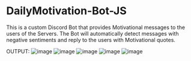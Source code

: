 # DailyMotivation-Bot-JS

This is a custom Discord Bot that provides Motivational messages to the users of the Servers.
The Bot will automatically detect messages with negative sentiments and reply to the users with Motivational quotes.

OUTPUT:
![image](https://user-images.githubusercontent.com/99265509/156898548-84ca90e8-a94b-4143-af15-4dd3b946f6bb.png)
![image](https://user-images.githubusercontent.com/99265509/156898558-92bb5dfc-1816-4a2f-837e-813ccee109ed.png)
![image](https://user-images.githubusercontent.com/99265509/156898570-e60a34f0-c9c0-44b4-804e-20981c8f1422.png)
![image](https://user-images.githubusercontent.com/99265509/156898576-6e096019-dc03-4a06-bda9-d84d6cf5d3e1.png)
![image](https://user-images.githubusercontent.com/99265509/156898582-7eff40a7-1062-4686-ad44-035c9e546e2e.png)

